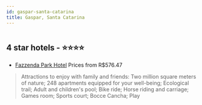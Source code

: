 ```yaml
---
id: gaspar-santa-catarina
title: Gaspar, Santa Catarina
---
```


<center><img src="http://media.omnibees.com/Images/3532/Property/51922.jpg" alt="" /></center>


##  4 star hotels - ⭐️⭐️⭐️⭐️

-    [Fazzenda Park Hotel](https://us.hurb.com/hotels/gaspar/fazzenda-park-hotel-OMN-3532?cmp=18055) Prices from R$576.47
   > Attractions to enjoy with family and friends:Two million square meters of nature;248 apartments equipped for your well-being;Ecological trail;Adult and children's pool;Bike ride;Horse riding and carriage;Games room;Sports court;Bocce Cancha;Play
